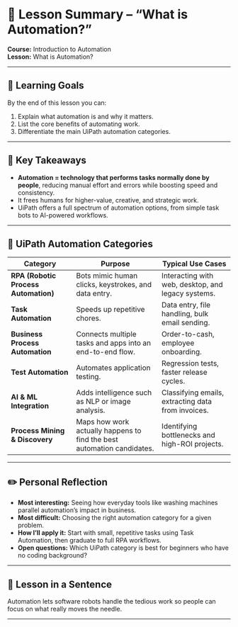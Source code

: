 # 🧠 Lesson Summary – “What is Automation?”

**Course:** Introduction to Automation  
**Lesson:** What is Automation?  

---

## 🎯 Learning Goals
By the end of this lesson you can:
1. Explain what automation is and why it matters.
2. List the core benefits of automating work.
3. Differentiate the main UiPath automation categories.

---

## 🔑 Key Takeaways
- **Automation = technology that performs tasks normally done by people**, reducing manual effort and errors while boosting speed and consistency.  
- It frees humans for higher-value, creative, and strategic work.  
- UiPath offers a full spectrum of automation options, from simple task bots to AI-powered workflows.

---

## 🧰 UiPath Automation Categories

| Category | Purpose | Typical Use Cases |
|----------|---------|-------------------|
| **RPA (Robotic Process Automation)** | Bots mimic human clicks, keystrokes, and data entry. | Interacting with web, desktop, and legacy systems. |
| **Task Automation** | Speeds up repetitive chores. | Data entry, file handling, bulk email sending. |
| **Business Process Automation** | Connects multiple tasks and apps into an end-to-end flow. | Order-to-cash, employee onboarding. |
| **Test Automation** | Automates application testing. | Regression tests, faster release cycles. |
| **AI & ML Integration** | Adds intelligence such as NLP or image analysis. | Classifying emails, extracting data from invoices. |
| **Process Mining & Discovery** | Maps how work actually happens to find the best automation candidates. | Identifying bottlenecks and high-ROI projects. |

---

## ✏️ Personal Reflection
- **Most interesting:** Seeing how everyday tools like washing machines parallel automation’s impact in business.  
- **Most difficult:** Choosing the right automation category for a given problem.  
- **How I’ll apply it:** Start with small, repetitive tasks using Task Automation, then graduate to full RPA workflows.  
- **Open questions:** Which UiPath category is best for beginners who have no coding background?

---

## 📌 Lesson in a Sentence
Automation lets software robots handle the tedious work so people can focus on what really moves the needle.

---
